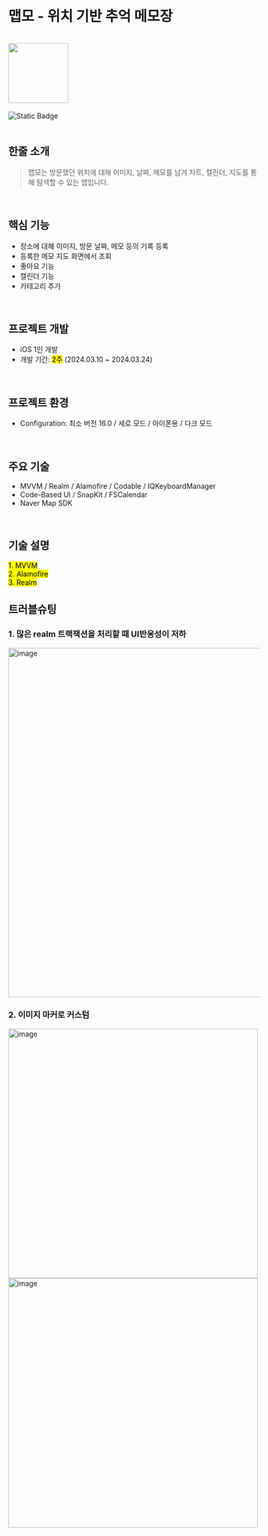 # 맵모 - 위치 기반 추억 메모장
<br>
<div>
<Image src= "https://github.com/yuzzin0121/Mapmo/assets/77273340/b33491d7-25d7-42a1-b514-c7e0db7e106d" width=120 height=120></Image> <br><br>
<img alt="Static Badge" src="https://img.shields.io/badge/version-1.0.0-green">
</div>
<br>

## 한줄 소개
> 맵모는 방문했던 위치에 대해 이미지, 날짜, 메모를 남겨 차트, 캘린더, 지도를 통해 탐색할 수 있는 앱입니다.

<br>

## 핵심 기능
- 장소에 대해 이미지, 방문 날짜, 메모 등의 기록 등록
- 등록한 메모 지도 화면에서 조회
- 좋아요 기능
- 캘린더 기능
- 카테고리 추가

<br>

## 프로젝트 개발
- iOS 1인 개발
- 개발 기간: <mark>2주</mark> (2024.03.10 ~ 2024.03.24)


<br>

## 프로젝트 환경
- Configuration: 최소 버전 16.0 / 세로 모드 / 아이폰용 / 다크 모드

<br>

## 주요 기술
- MVVM / Realm / Alamofire / Codable / IQKeyboardManager
- Code-Based UI / SnapKit / FSCalendar 
- Naver Map SDK

<br>

## 기술 설명
<mark>1. MVVM</mark><br>
<mark>2. Alamofire</mark><br>
<mark>3. Realm</mark><br>

## 트러블슈팅
### 1. 많은 realm 트랙잭션을 처리할 때 UI반응성이 저하
<img width="700" alt="image" src="https://github.com/yuzzin0121/Mapmo/assets/77273340/79a97c3e-7774-41ab-acf4-96dc20dffe42">


### 2. 이미지 마커로 커스텀
<img width="500" alt="image" src="https://github.com/yuzzin0121/Mapmo/assets/77273340/726b68fc-62d3-42bb-9d50-e1ad3daee84c"><br>
<img width="500" alt="image" src="https://github.com/yuzzin0121/Mapmo/assets/77273340/c1d2edf1-c8c0-4f94-b508-f2c3e672132d">
